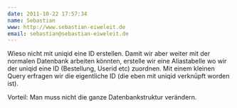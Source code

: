 ```yaml
---
date: 2011-10-22 17:57:34
name: Sebastian
www: http://www.sebastian-eiweleit.de
email: sebastian@sebastian-eiweleit.de
---
```


Wieso nicht mit uniqid eine ID erstellen. Damit wir aber weiter mit der normalen Datenbank arbeiten könnten, erstelle wir eine Aliastabelle wo wir der uniqid eine ID (Bestellung, Userid etc) zuordnen. Mit einem kleinen Query erfragen wir die eigentliche ID (die eben mit uniqid verknüpft worden ist). 

Vorteil: Man muss nicht die ganze Datenbankstruktur verändern.